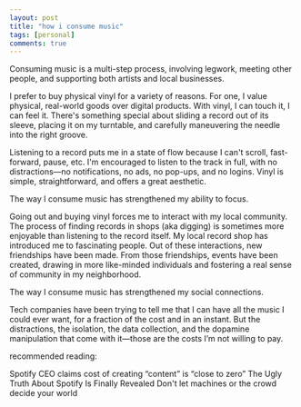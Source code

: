 ```yaml
---
layout: post
title: "how i consume music"
tags: [personal]
comments: true
---
```


Consuming music is a multi-step process, involving legwork, meeting other people, and supporting both artists and local businesses.

I prefer to buy physical vinyl for a variety of reasons. For one, I value physical, real-world goods over digital products. With vinyl, I can touch it, I can feel it. There's something special about sliding a record out of its sleeve, placing it on my turntable, and carefully maneuvering the needle into the right groove.

Listening to a record puts me in a state of flow because I can't scroll, fast-forward, pause, etc. I'm encouraged to listen to the track in full, with no distractions—no notifications, no ads, no pop-ups, and no logins. Vinyl is simple, straightforward, and offers a great aesthetic.

The way I consume music has strengthened my ability to focus. 

Going out and buying vinyl forces me to interact with my local community. The process of finding records in shops (aka digging) is sometimes more enjoyable than listening to the record itself. My local record shop has introduced me to fascinating people. Out of these interactions, new friendships have been made. From those friendships, events have been created, drawing in more like-minded individuals and fostering a real sense of community in my neighborhood.

The way I consume music has strengthened my social connections.

Tech companies have been trying to tell me that I can have all the music I could ever want, for a fraction of the cost and in an instant. But the distractions, the isolation, the data collection, and the dopamine manipulation that come with it—those are the costs I’m not willing to pay.

recommended reading:

Spotify CEO claims cost of creating “content” is “close to zero”
The Ugly Truth About Spotify Is Finally Revealed
Don't let machines or the crowd decide your world
